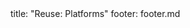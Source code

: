 <frontmatter>
title: "Reuse: Platforms"
footer: footer.md
</frontmatter>

<include src="container-inPage-asFlat.md" boilerplate />